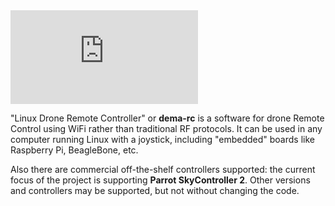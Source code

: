 <div class="yt-container">
<iframe class="yt-video" src="https://www.youtube.com/embed/wLq56JxtCGE" frameborder="0" allow="accelerometer; autoplay; encrypted-media; gyroscope; picture-in-picture" allowfullscreen></iframe>
</div>

"Linux Drone Remote Controller" or **dema-rc** is a software for
drone Remote Control using WiFi rather than traditional RF protocols. It can be
used in any computer running Linux with a joystick, including "embedded" boards
like Raspberry Pi, BeagleBone, etc.

Also there are commercial off-the-shelf controllers supported:
the current focus of the project is supporting **Parrot SkyController 2**.
Other versions and controllers may be supported, but not without
changing the code.
